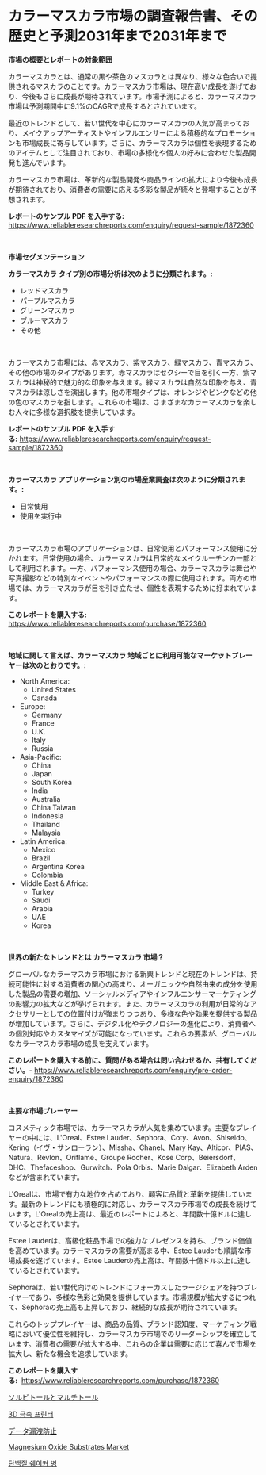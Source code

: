<p><h1>カラーマスカラ市場の調査報告書、その歴史と予測2031年まで2031年まで</h1></p><p><strong>市場の概要とレポートの対象範囲</strong></p>
<p><p>カラーマスカラとは、通常の黒や茶色のマスカラとは異なり、様々な色合いで提供されるマスカラのことです。カラーマスカラ市場は、現在高い成長を遂げており、今後もさらに成長が期待されています。市場予測によると、カラーマスカラ市場は予測期間中に9.1%のCAGRで成長するとされています。</p><p>最近のトレンドとして、若い世代を中心にカラーマスカラの人気が高まっており、メイクアップアーティストやインフルエンサーによる積極的なプロモーションも市場成長に寄与しています。さらに、カラーマスカラは個性を表現するためのアイテムとして注目されており、市場の多様化や個人の好みに合わせた製品開発も進んでいます。</p><p>カラーマスカラ市場は、革新的な製品開発や商品ラインの拡大により今後も成長が期待されており、消費者の需要に応える多彩な製品が続々と登場することが予想されます。</p></p>
<p><strong>レポートのサンプル PDF を入手する:</strong> <a href="https://www.reliableresearchreports.com/enquiry/request-sample/1872360">https://www.reliableresearchreports.com/enquiry/request-sample/1872360</a></p>
<p>&nbsp;</p>
<p><strong>市場セグメンテーション</strong></p>
<p><strong>カラーマスカラ タイプ別の市場分析は次のように分類されます。:</strong></p>
<p><ul><li>レッドマスカラ</li><li>パープルマスカラ</li><li>グリーンマスカラ</li><li>ブルーマスカラ</li><li>その他</li></ul></p>
<p>&nbsp;</p>
<p><p>カラーマスカラ市場には、赤マスカラ、紫マスカラ、緑マスカラ、青マスカラ、その他の市場のタイプがあります。赤マスカラはセクシーで目を引く一方、紫マスカラは神秘的で魅力的な印象を与えます。緑マスカラは自然な印象を与え、青マスカラは涼しさを演出します。他の市場タイプは、オレンジやピンクなどの他の色のマスカラを指します。これらの市場は、さまざまなカラーマスカラを楽しむ人々に多様な選択肢を提供しています。</p></p>
<p><strong>レポートのサンプル PDF を入手する:</strong>&nbsp;<a href="https://www.reliableresearchreports.com/enquiry/request-sample/1872360">https://www.reliableresearchreports.com/enquiry/request-sample/1872360</a></p>
<p>&nbsp;</p>
<p><strong> カラーマスカラ アプリケーション別の市場産業調査は次のように分類されます。:</strong></p>
<p><ul><li>日常使用</li><li>使用を実行中</li></ul></p>
<p>&nbsp;</p>
<p><p>カラーマスカラ市場のアプリケーションは、日常使用とパフォーマンス使用に分かれます。日常使用の場合、カラーマスカラは日常的なメイクルーチンの一部として利用されます。一方、パフォーマンス使用の場合、カラーマスカラは舞台や写真撮影などの特別なイベントやパフォーマンスの際に使用されます。両方の市場では、カラーマスカラが目を引き立たせ、個性を表現するために好まれています。</p></p>
<p><strong>このレポートを購入する:</strong>&nbsp; <a href="https://www.reliableresearchreports.com/purchase/1872360">https://www.reliableresearchreports.com/purchase/1872360</a></p>
<p>&nbsp;</p>
<p><strong>地域に関して言えば、カラーマスカラ 地域ごとに利用可能なマーケットプレーヤーは次のとおりです。:</strong></p>
<p><ul>
    <li>
        North America:
        <ul>
            <li>United States</li>
            <li>Canada</li>
        </ul>
    </li>
    <li>
        Europe:
        <ul>
            <li>Germany</li>
            <li>France</li>
            <li>U.K.</li>
            <li>Italy</li>
            <li>Russia</li>
        </ul>
    </li>
    <li>
        Asia-Pacific:
        <ul>
            <li>China</li>
            <li>Japan</li>
            <li>South Korea</li>
            <li>India</li>
            <li>Australia</li>
            <li>China Taiwan</li>
            <li>Indonesia</li>
            <li>Thailand</li>
            <li>Malaysia</li>
        </ul>
    </li>
    <li>
        Latin America:
        <ul>
            <li>Mexico</li>
            <li>Brazil</li>
            <li>Argentina Korea</li>
            <li>Colombia</li>
        </ul>
    </li>
    <li>
        Middle East & Africa:
        <ul>
            <li>Turkey</li>
            <li>Saudi</li>
            <li>Arabia</li>
            <li>UAE</li>
            <li>Korea</li>
        </ul>
    </li>
    </ul></p>
<p>&nbsp;</p>
<p><strong>世界の新たなトレンドとは カラーマスカラ 市場？</strong></p>
<p><p>グローバルなカラーマスカラ市場における新興トレンドと現在のトレンドは、持続可能性に対する消費者の関心の高まり、オーガニックや自然由来の成分を使用した製品の需要の増加、ソーシャルメディアやインフルエンサーマーケティングの影響力の拡大などが挙げられます。また、カラーマスカラの利用が日常的なアクセサリーとしての位置付けが強まりつつあり、多様な色や効果を提供する製品が増加しています。さらに、デジタル化やテクノロジーの進化により、消費者への個別対応やカスタマイズが可能になっています。これらの要素が、グローバルなカラーマスカラ市場の成長を支えています。</p></p>
<p><strong>このレポートを購入する前に、質問がある場合は問い合わせるか、共有してください。</strong>- <a href="https://www.reliableresearchreports.com/enquiry/pre-order-enquiry/1872360">https://www.reliableresearchreports.com/enquiry/pre-order-enquiry/1872360</a></p>
<p>&nbsp;</p>
<p><strong>主要な市場プレーヤー</strong></p>
<p><p>コスメティック市場では、カラーマスカラが人気を集めています。主要なプレイヤーの中には、L'Oreal、Estee Lauder、Sephora、Coty、Avon、Shiseido、Kering（イヴ・サンローラン）、Missha、Chanel、Mary Kay、Alticor、PIAS、Natura、Revlon、Oriflame、Groupe Rocher、Kose Corp、Beiersdorf、DHC、Thefaceshop、Gurwitch、Pola Orbis、Marie Dalgar、Elizabeth Ardenなどが含まれています。</p><p>L'Orealは、市場で有力な地位を占めており、顧客に品質と革新を提供しています。最新のトレンドにも積極的に対応し、カラーマスカラ市場での成長を続けています。L'Orealの売上高は、最近のレポートによると、年間数十億ドルに達しているとされています。</p><p>Estee Lauderは、高級化粧品市場での強力なプレゼンスを持ち、ブランド価値を高めています。カラーマスカラの需要が高まる中、Estee Lauderも順調な市場成長を遂げています。Estee Lauderの売上高は、年間数十億ドル以上に達しているとされています。</p><p>Sephoraは、若い世代向けのトレンドにフォーカスしたラージシェアを持つプレイヤーであり、多様な色彩と効果を提供しています。市場規模が拡大するにつれて、Sephoraの売上高も上昇しており、継続的な成長が期待されています。</p><p>これらのトッププレイヤーは、商品の品質、ブランド認知度、マーケティング戦略において優位性を維持し、カラーマスカラ市場でのリーダーシップを確立しています。消費者の需要が拡大する中、これらの企業は需要に応じて喜んで市場を拡大し、新たな機会を追求しています。</p></p>
<p><strong>このレポートを購入する:</strong>&nbsp;&nbsp;<a href="https://www.reliableresearchreports.com/purchase/1872360">https://www.reliableresearchreports.com/purchase/1872360</a></p>
<p><p><a href="https://medium.com/@kaiyohnson76845/%E3%82%BD%E3%83%AB%E3%83%93%E3%83%88%E3%83%BC%E3%83%AB%E3%81%A8%E3%83%9E%E3%83%AB%E3%83%81%E3%83%88%E3%83%BC%E3%83%AB%E5%B8%82%E5%A0%B4-2031%E5%B9%B4%E3%81%BE%E3%81%A7%E3%81%AE%E3%83%88%E3%83%AC%E3%83%B3%E3%83%89-%E4%BA%88%E6%B8%AC-%E7%AB%B6%E4%BA%89%E5%88%86%E6%9E%90-56200b51262e">ソルビトールとマルチトール</a></p><p><a href="https://medium.com/@codinchelcea2022/3d-%EA%B8%88%EC%86%8D-%ED%94%84%EB%A6%B0%ED%84%B0-%EC%8B%9C%EC%9E%A5-%EC%A7%80%ED%91%9C-%ED%95%B4%EC%84%9D-%EC%8B%9C%EC%9E%A5-%EC%A0%90%EC%9C%A0%EC%9C%A8-%ED%8A%B8%EB%A0%8C%EB%93%9C-%EB%B0%8F-%EC%84%B1%EC%9E%A5-%ED%8C%A8%ED%84%B4-e43b9a9dc85d">3D 금속 프린터</a></p><p><a href="https://medium.com/@redsalmon1949/%E3%83%87%E3%83%BC%E3%82%BF%E6%B5%81%E5%87%BA%E9%98%B2%E6%AD%A2%E5%B8%82%E5%A0%B4%E3%81%AF-%E5%B8%82%E5%A0%B4%E3%82%B7%E3%82%A7%E3%82%A2-%E5%B8%82%E5%A0%B4%E5%8B%95%E5%90%91-%E5%B8%82%E5%A0%B4%E6%88%90%E9%95%B7%E3%81%AB%E9%96%A2%E3%81%99%E3%82%8B%E6%83%85%E5%A0%B1%E3%82%92%E6%8F%90%E4%BE%9B%E3%81%97%E3%81%A6%E3%81%84%E3%81%BE%E3%81%99-1f6bd4b8f555">データ漏洩防止</a></p><p><a href="https://github.com/Angelnienowdseej3e45z3p8c/Market-Research-Report-List-1/blob/main/magnesium-oxide-substrates-market.md">Magnesium Oxide Substrates Market</a></p><p><a href="https://medium.com/@fabiancobuc20222022/%EB%8B%A8%EB%B0%B1%EC%A7%88-%ED%9D%94%EB%93%A4%EB%A6%BC-%EB%B3%91-%EC%8B%9C%EC%9E%A5-%EC%8B%9C%EC%9E%A5-cagr-%EC%8B%9C%EC%9E%A5-%EB%8F%99%ED%96%A5-%EB%B0%8F-%EC%84%B1%EC%9E%A5-%EC%A0%84%EB%9E%B5%EC%97%90-%EB%8C%80%ED%95%9C-%ED%86%B5%EC%B0%B0%EB%A0%A5-fab1762bc0a9">단백질 쉐이커 병</a></p></p>